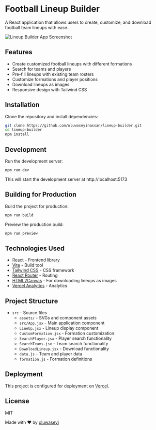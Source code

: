 # Football Lineup Builder

A React application that allows users to create, customize, and download football team lineups with ease.

![Lineup Builder App Screenshot](https://res.cloudinary.com/drxjxycnn/image/upload/v1746520918/lineup_builder_app_lqziao.png)

## Features

- Create customized football lineups with different formations
- Search for teams and players
- Pre-fill lineups with existing team rosters
- Customize formations and player positions
- Download lineups as images
- Responsive design with Tailwind CSS

## Installation

Clone the repository and install dependencies:

```bash
git clone https://github.com/oluwaseyihassan/lineup-builder.git
cd lineup-builder
npm install
```

## Development

Run the development server:

```bash
npm run dev
```

This will start the development server at http://localhost:5173

## Building for Production

Build the project for production:

```bash
npm run build
```

Preview the production build:

```bash
npm run preview
```

## Technologies Used

- [React](https://react.dev/) - Frontend library
- [Vite](https://vitejs.dev/) - Build tool
- [Tailwind CSS](https://tailwindcss.com/) - CSS framework
- [React Router](https://reactrouter.com/) - Routing
- [HTML2Canvas](https://html2canvas.hertzen.com/) - For downloading lineups as images
- [Vercel Analytics](https://vercel.com/analytics) - Analytics

## Project Structure

- `src` - Source files
  - `assets/` - SVGs and component assets
  - `src/App.jsx` - Main application component
  - `LineUp.jsx` - Lineup display component
  - `CustomFormation.jsx` - Formation customization
  - `SearchPlayer.jsx` - Player search functionality
  - `SearchTeams.jsx` - Team search functionality
  - `DownloadLineup.jsx` - Download functionality
  - `data.js` - Team and player data
  - `formation.js` - Formation definitions

## Deployment

This project is configured for deployment on [Vercel](https://vercel.com/).

## License

MIT


Made with ❤️ by [oluwaseyi](https://loseyi.vercel.app)

